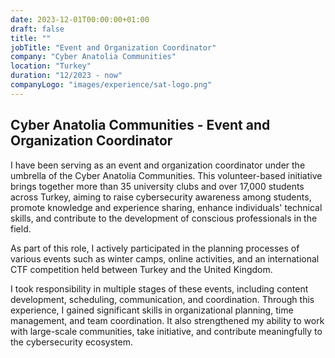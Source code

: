 ```yaml
---
date: 2023-12-01T00:00:00+01:00
draft: false
title: ""
jobTitle: "Event and Organization Coordinator"
company: "Cyber Anatolia Communities"
location: "Turkey"
duration: "12/2023 - now"
companyLogo: "images/experience/sat-logo.png"
---
```


## Cyber Anatolia Communities - Event and Organization Coordinator

I have been serving as an event and organization coordinator under the umbrella of the Cyber Anatolia Communities. This volunteer-based initiative brings together more than 35 university clubs and over 17,000 students across Turkey, aiming to raise cybersecurity awareness among students, promote knowledge and experience sharing, enhance individuals' technical skills, and contribute to the development of conscious professionals in the field.

As part of this role, I actively participated in the planning processes of various events such as winter camps, online activities, and an international CTF competition held between Turkey and the United Kingdom. 

I took responsibility in multiple stages of these events, including content development, scheduling, communication, and coordination. Through this experience, I gained significant skills in organizational planning, time management, and team coordination. It also strengthened my ability to work with large-scale communities, take initiative, and contribute meaningfully to the cybersecurity ecosystem.
